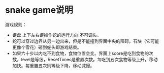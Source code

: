 # snake game说明
 游戏规则：
* 键盘 上下左右键操作蛇的运行方向 不可调头。
* 蛇可以穿过边界从另一边出来，但是不能撞到界面中央的障碍。石块（它可能更像个雪花）砸到蛇头即游戏结束。
* 如果六十步以内吃不到食物，食物位置会变。界面上score是吃到食物的次数，level是等级，ResetTimes是重置次数。每吃到五次食物等级上升，移动加快。每重置五次则等级下降，移动减慢。
